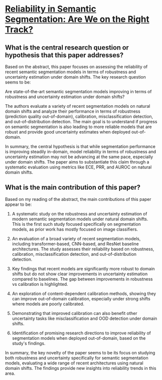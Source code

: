 # [Reliability in Semantic Segmentation: Are We on the Right Track?](https://arxiv.org/abs/2303.11298)

## What is the central research question or hypothesis that this paper addresses?

 Based on the abstract, this paper focuses on assessing the reliability of recent semantic segmentation models in terms of robustness and uncertainty estimation under domain shifts. The key research question seems to be: 

Are state-of-the-art semantic segmentation models improving in terms of robustness and uncertainty estimation under domain shifts?

The authors evaluate a variety of recent segmentation models on natural domain shifts and analyze their performance in terms of robustness (prediction quality out-of-domain), calibration, misclassification detection, and out-of-distribution detection. The main goal is to understand if progress on semantic segmentation is also leading to more reliable models that are robust and provide good uncertainty estimates when deployed out-of-domain.

In summary, the central hypothesis is that while segmentation performance is improving steadily in-domain, model reliability in terms of robustness and uncertainty estimation may not be advancing at the same pace, especially under domain shifts. The paper aims to substantiate this claim through a systematic evaluation using metrics like ECE, PRR, and AUROC on natural domain shifts.


## What is the main contribution of this paper?

 Based on my reading of the abstract, the main contributions of this paper appear to be:

1. A systematic study on the robustness and uncertainty estimation of modern semantic segmentation models under natural domain shifts. This is the first such study focused specifically on segmentation models, as prior work has mostly focused on image classifiers.

2. An evaluation of a broad variety of recent segmentation models, including transformer-based, CNN-based, and ResNet baseline architectures. The study assesses their reliability based on robustness, calibration, misclassification detection, and out-of-distribution detection.

3. Key findings that recent models are significantly more robust to domain shifts but do not show clear improvements in uncertainty estimation compared to baselines. The gap between improvements in robustness vs calibration is highlighted.

4. An exploration of content-dependent calibration methods, showing they can improve out-of-domain calibration, especially under strong shifts where models are poorly calibrated.

5. Demonstrating that improved calibration can also benefit other uncertainty tasks like misclassification and OOD detection under domain shifts.

6. Identification of promising research directions to improve reliability of segmentation models when deployed out-of-domain, based on the study's findings.

In summary, the key novelty of the paper seems to be its focus on studying both robustness and uncertainty specifically for semantic segmentation models, evaluating a wide range of recent architectures using natural domain shifts. The findings provide new insights into reliability trends in this area.
